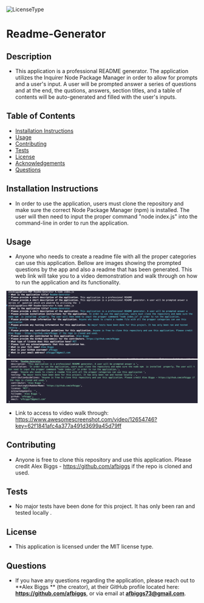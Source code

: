 
  ![LicenseType](https://img.shields.io/badge/License%3A%20-MIT-green)
  # Readme-Generator 
  
  ## Description
  
  * This application is a professional README generator. The application utilizes the Inquirer Node Package Manager in order to allow for prompts and a user's input. A user will be prompted answer a series of questions and at the end, the qustions, answers, section titles, and a table of contents will be auto-generated and filled with the user's inputs. 
  
  ## Table of Contents
  
  * [Installation Instructions](#Installation-Instructions)
  * [Usage](#Usage)
  * [Contributing](#Contributing)
  * [Tests](#Tests)
  * [License](#License)
  * [Acknowledgements](#Acknowledgements)
  * [Questions](#Questions)
  
  ## Installation Instructions
  
  * In order to use the application, users must clone the repository and make sure the correct Node Package Manager (npm) is installed. The user will then need to input the proper command "node index.js" into the command-line in order to run the application.
  
  ## Usage
  
  * Anyone who needs to create a readme file with all the proper categories can use this application. Bellow are images showing the prompted questions by the app and also a readme that has been generated. This web link will take you to a video demonstration and walk through on how to run the application and its functionality. 

![](/media/Questions.png)
![](/media/generated-readme.png)

  * Link to access to video walk through: https://www.awesomescreenshot.com/video/12654746?key=62f1841afc4a377a491d3699a45d79ff
  ## Contributing
  
  * Anyone is free to clone this repository and use this application. Please credit Alex Biggs - https://github.com/afbiggs if the repo is cloned and used.
    
  ## Tests
  
  * No major tests have been done for this project. It has only been ran and tested locally .
  
  ## License
  
  * This application is licensed under the MIT license type.
  
  ## Questions
  * If you have any questions regarding the application, please reach out to **Alex Biggs ** (the creator), at their GitHub profile located here: **https://github.com/afbiggs**, or via email at **afbiggs73@gmail.com**.